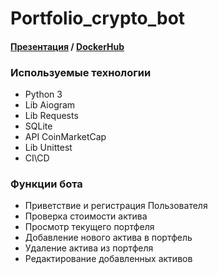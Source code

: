 # Portfolio_crypto_bot
#### [Презентация](https://docs.google.com/presentation/d/1nlagX-tdE88S0WCz2FHVyds8HKwBuHjR/edit?usp=sharing&ouid=113574880563188302088&rtpof=true&sd=true) / [DockerHub](https://hub.docker.com/r/immoltex/crypto_tg_bot)

### Используемые технологии
+ Python 3
+ Lib Aiogram
+ Lib Requests
+ SQLite
+ API CoinMarketCap
+ Lib Unittest
+ CI\CD

### Функции бота
+ Приветствие и регистрация Пользователя
+ Проверка стоимости актива
+ Просмотр текущего портфеля
+ Добавление нового актива в портфель
+ Удаление актива из портфеля
+ Редактирование добавленных активов


